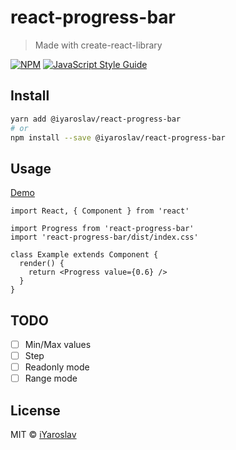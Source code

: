 # react-progress-bar
> Made with create-react-library

[![NPM](https://img.shields.io/npm/v/@iyaroslav/react-progress-bar.svg)](https://www.npmjs.com/package/@iyaroslav/react-progress-bar) [![JavaScript Style Guide](https://img.shields.io/badge/code_style-standard-brightgreen.svg)](https://standardjs.com)

## Install
```bash
yarn add @iyaroslav/react-progress-bar
# or
npm install --save @iyaroslav/react-progress-bar
```

## Usage

[Demo](https://iyaroslav.github.io/react-progress-bar/)

```tsx
import React, { Component } from 'react'

import Progress from 'react-progress-bar'
import 'react-progress-bar/dist/index.css'

class Example extends Component {
  render() {
    return <Progress value={0.6} />
  }
}
```

## TODO
- [ ] Min/Max values
- [ ] Step
- [ ] Readonly mode
- [ ] Range mode

## License
MIT © [iYaroslav](https://github.com/iYaroslav)
